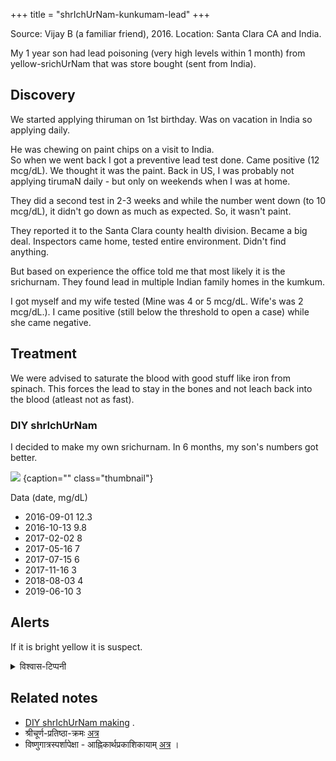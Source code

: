 +++
title = "shrIchUrNam-kunkumam-lead"
+++


Source: Vijay B (a familiar friend), 2016. Location: Santa Clara CA and India.

My 1 year son had lead poisoning (very high levels within 1 month) from yellow-srichUrNam that was store bought (sent from India). 

## Discovery
We started applying thiruman on 1st birthday. Was on vacation in India so applying daily.

He was chewing on paint chips on a visit to India.  
So when we went back I got a preventive lead test done. Came positive (12 mcg/dL). We thought it was the paint. Back in US, I was probably not applying tirumaN daily - but only on weekends when I was at home.

They did a second test in 2-3 weeks and while the number went down (to 10 mcg/dL), it didn't go down as much as expected. So, it wasn't paint.

They reported it to the Santa Clara county health division. Became a big deal. Inspectors came home, tested entire environment. Didn't find anything. 

But based on experience the office told me that most likely it is the srichurnam. They found lead in multiple Indian family homes in the kumkum.

I got myself and my wife tested (Mine was 4 or 5 mcg/dL. Wife's was 2 mcg/dL.). I came positive (still below the threshold to open a case) while she came negative. 

## Treatment
We were advised to saturate the blood with good stuff like iron from spinach. This forces the lead to stay in the bones and not leach back into the blood (atleast not as fast).

### DIY shrIchUrNam
I decided to make my own srichurnam. In 6 months, my son's numbers got better.

![](/kalpAntaram/dharmaH/vishvAsaH/kriyA-nishchayaH/angAni/dravyam/images/vijay-son-lead-levels_2016.jpg)
{caption="" class="thumbnail"}

Data (date, mg/dL)

- 2016-09-01 12.3
- 2016-10-13 9.8
- 2017-02-02 8
- 2017-05-16 7
- 2017-07-15 6
- 2017-11-16 3
- 2018-08-03 4
- 2019-06-10 3


## Alerts
If it is bright yellow it is suspect.

<details><summary>विश्वास-टिप्पनी</summary>

पाठशालायां केचिद् बाला स्फुट-पीत-तिलकवन्तो दृष्टः। 
यथाशास्त्रं शुद्ध-हरिद्रादिनिर्मितं भगवत्-स्पर्शात् परं प्रयुज्यमानं चेच् चिन्ता नास्ति।  
किञ्च, मम सन्देहः -  
किञ्चित् क्रेयं chalk-निभ-मृत्-खण्डं प्रयुज्यमानम् इति।  
तेन हन्त, मेधोह्रासो भवतीति सुविदितम् (यथा - [TW](https://vishvasa.github.io/kalpAntaram/dharmaH/vishvAsaH/kriyA-nishchayaH/angAni/dravyam/kunkumAdi/articles/shrIchUrNam-kunkumam-lead/) )। स-दयं कश्चन १५ निमेषाणि गृहीत्वा सर्वम् इदं यथा तय् अवगच्छन्ति तथा बोधयन्तु 🙏


A hard to test theory - lead in yellow chalks (which are contrary to shAstra-s) used for shrIchurNam with alarming popularity in the past generation (2000-2020s) has done measurable harm to the intellect of traditional vaDakalai shrIvaiShNava-s. Given the competing effect of modern degeneracy - it's hard to find the signal in the final intellectual output - but if only there were reliable IQ test scores across generations (and interest now)...
</details>

## Related notes
- [DIY shrIchUrNam making](/kalpAntaram/vishvAsaH/kriyA-nishchayaH/angAni/dravyam/kunkumAdi/articles/diy-shrIchUrNam/) . 
- श्रीचूर्ण-प्रतिष्ठा-क्रमः [अत्र](/rAmAnujIyam/kriyA/venkaTa-nAtha-shAkhA/uttamUru-vIrarAghavArya-prayoga-mAlA/22_shrIchUrNapratiShThAkramaH)
- विष्णुगात्रस्पर्शापेक्षा - आह्निकार्थप्रकाशिकायाम् [अत्र](/rAmAnujIyam/kriyA/venkaTa-nAtha-shAkhA/gopAla-deshikaH/Ahnikam_AhnikArtha-prakAshikA/02_abhigamanam/14_puNDradhAraNam/) । 